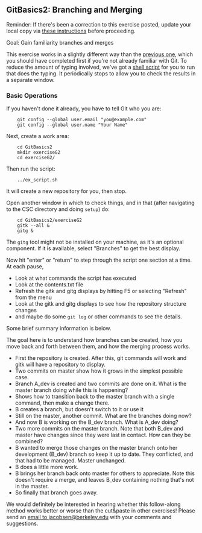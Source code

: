## GitBasics2: Branching and Merging

Reminder: If there's been a correction to this exercise posted, update your local copy via [these instructions](https://docs.google.com/document/d/1g3b2e7wf3mWaIZ4U6MkNR5B4fQuO71y6Q341LGs45HQ/edit?usp=sharing) before proceeding.

Goal: Gain familiarity branches and merges

This exercise works in a slightly different way than the
<a href="../GitBasics1/index.md">previous one</a>,
which you should have completed first if you're not already familiar with
Git. To reduce the amount of typing involved, we've got a
<a href="ex_script.sh">shell script</a>
for you to run that does the typing. It periodically stops to allow you to check the results in a
separate window.

### Basic Operations

If you haven't done it already, you have to tell Git who you are:

```
    git config --global user.email "you@example.com"
    git config --global user.name "Your Name"
```

Next, create a work area:


```
    cd GitBasics2
    mkdir exerciseG2
    cd exerciseG2/
```
Then run the script:

```
    ../ex_script.sh
```
It will create a new repository for you, then stop.

Open another window in which to check things, and in that (after navigating to the CSC directory and doing `setup`) do:

```
    cd GitBasics2/exerciseG2
    gitk --all &
    gitg &
```

The `gitg` tool  might not be installed on your machine, as it's an optional component. If it is available, select "Branches" to get the best display.

Now hit "enter" or "return" to step through the script one section at a time.  At each pause,

 - Look at what commands the script has executed
 - Look at the contents.txt file
 - Refresh the gitk and gitg displays by hitting F5 or selecting "Refresh" from the menu
 - Look at the gitk and gitg displays  to see how the repository structure changes
 - and maybe do some `git log` or other commands to see the details.

Some brief summary information is below.

The goal here is to understand how branches can be created, how
you move back and forth between them, and how the merging process works.

 - First the repository is created.  After this, git commands will work and gitk will have a repository to display.
 - Two commits on master show how it grows in the simplest possible case.
 - Branch A_dev is created and two commits are done on it. What is the master branch doing while this is happening?
 - Shows how to transition back to the master branch with a single command, then make a change there.
 - B creates a branch, but doesn't switch to it or use it
 - Still on the master, another commit.  What are the branches doing now?
 - And now B is working on the B_dev branch.  What is A_dev doing?
 - Two more commits on the master branch. Note that both B_dev and master have changes since they were last in contact. How can they be combined?
 - B wanted to merge those changes on the master branch onto her development (B_dev) branch so keep it up to date. They conflicted, and that had to be managed. Master unchanged.
 - B does a little more work.
 - B brings her branch back onto master for others to appreciate. Note this doesn't require a merge, and leaves B_dev containing nothing that's not in the master.
 - So finally that branch goes away.

We would definitely be interested in hearing whether this follow-along method works better or worse than the cut&amp;paste in other exercises! Please send an
<a href="mailto:jacobsen@berkeley.edu?subject=CSC-GitBasics2">email to jacobsen@berkeley.edu</a> with your comments and suggestions.
